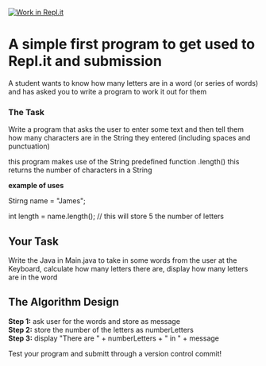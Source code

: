 [![Work in Repl.it](https://classroom.github.com/assets/work-in-replit-14baed9a392b3a25080506f3b7b6d57f295ec2978f6f33ec97e36a161684cbe9.svg)](https://classroom.github.com/online_ide?assignment_repo_id=3900661&assignment_repo_type=AssignmentRepo)
# A simple first program to get used to Repl.it and submission

A student wants to know how many letters are in a word (or series of words) and has asked you to write a program to work it out for them

### The Task

Write a program that asks the user to enter some text and then tell them how many characters are in the String they entered (including spaces and punctuation)

this program makes use of the String predefined function .length() this returns the number of characters in a String

**example of uses**

Stirng name = "James";

int length = name.length(); // this will store 5 the number of letters

## Your Task

Write the Java in Main.java to take in some words from the user at the Keyboard, calculate how many letters there are, display how many letters are in the word

## The Algorithm Design

**Step 1:** ask user for the words and store as message\
**Step 2:**	store the number of the letters as numberLetters\
**Step 3:**	display "There are " + numberLetters + " in " + message

Test your program and submitt through a version control commit!

